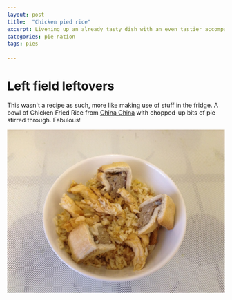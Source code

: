 ```yaml
---
layout: post
title:  "Chicken pied rice"
excerpt: Livening up an already tasty dish with an even tastier accompaniment!
categories: pie-nation
tags: pies

---
```


# Left field leftovers

This wasn't a recipe as such, more like making use of stuff in the fridge.  A bowl of Chicken Fried Rice from [China China](http://www.chinachinaperth.co.uk/) with chopped-up bits of pie stirred through.  Fabulous!

![Pie-jitas](/assets/2013-01-21-chicken-pied-rice.jpeg)